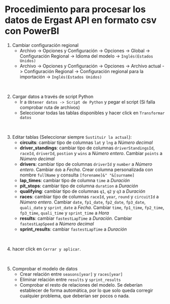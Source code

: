 # Procedimiento para procesar los datos de Ergast API en formato csv con PowerBI

1. Cambiar configuración regional
    - Archivo -> Opciones y Configuración -> Opciones -> Global -> Configuración Regional -> Idioma del modelo -> `Inglés(Estados Unidos)`
    - Archivo -> Opciones y Configuración -> Opciones -> Archivo actual -> Configuración Regional -> Configuración regional para la importación -> `Inglés(Estados Unidos)`

&nbsp; &nbsp; 

2. Cargar datos a través de script Python
    - Ir a `Obtener datos -> Script de Python` y pegar el script (Si falla comprobar ruta de archivos)
    - Seleccionar todas las tablas disponibles y hacer click en `Transformar datos`

&nbsp; &nbsp; 

3. Editar tablas (Seleccionar siempre `Sustituir la actual`):
    - **circuits**: cambiar tipo de columnas `lat` y `lng` a *Número decimal*
    - **driver_standings**: cambiar tipo de columnas `driverStandingsId`, `raceId`, `driverId`, `postion` y `wins` a *Número entero*. Cambiar `points` a *Número decimal*
    - **drivers**: cambiar tipo de columnas `driverId` y `number` a *Número entero*. Cambiar `dob` a *Fecha*. Crear columna personalizada con nombre `fullName` y consulta `[forename]&" "&[surname]`
    - **lap_times**: cambiar tipo de columna `time` a *Duración*
    - **pit_stops**: cambiar tipo de columna `duration` a *Duración*
    - **qualifying**: cambiar tipo de columnas `q1`, `q2` y `q3` a *Duración*
    - **races**: cambiar tipo de columnas `raceId`, `year`, `round` y `circuitId` a *Número entero*. Cambiar `date`, `fp1_date`, `fp2_date`, `fp3_date`, `quali_date` y `sprint_date` a *Fecha*. Cambiar `time`, `fp1_time`, `fp2_time`, `fp3_time`, `quali_time` y `sprint_time` a *Hora*
    - **results**: cambiar `fastestLapTime` a *Duración*. Cambiar `fastestLapSpeed` a *Número decimal*
    - **sprint_results**: cambiar `fastestLapTime` a *Duración*

&nbsp; &nbsp; 

4. hacer click en `Cerrar y aplicar`.

&nbsp; &nbsp; 

5. Comprobar el modelo de datos
    - Crear relación entre `seasons[year]` y `races[year]`
    - Eliminar relación entre `results` y `sprint_results`
    - Comprobar el resto de relaciones del modelo. Se deberían establecer de forma automática, por lo que solo queda corregir cualquier problema, que deberían ser pocos o nada.